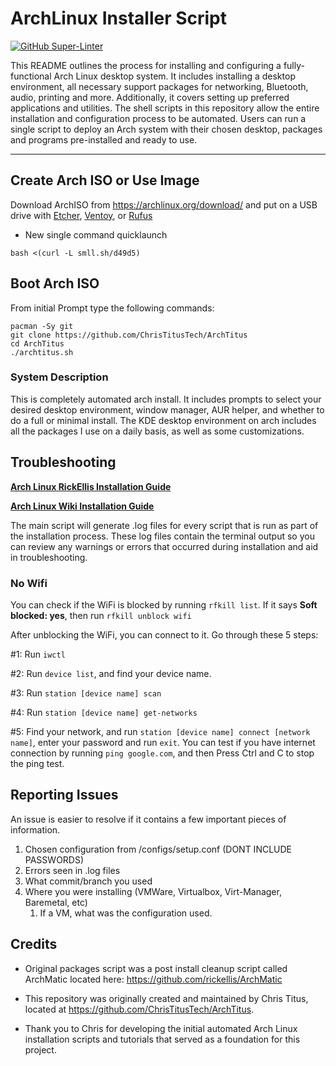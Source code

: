 # ArchLinux Installer Script
[![GitHub Super-Linter](https://github.com/limaon/ArchInstaller/workflows/Lint%20Code%20Base/badge.svg)](https://github.com/marketplace/actions/super-linter)

This README outlines the process for installing and configuring a fully-functional Arch Linux desktop system. It includes installing a desktop environment, all necessary support packages for networking, Bluetooth, audio, printing and more. Additionally, it covers setting up preferred applications and utilities. The shell scripts in this repository allow the entire installation and configuration process to be automated. Users can run a single script to deploy an Arch system with their chosen desktop, packages and programs pre-installed and ready to use.

---
## Create Arch ISO or Use Image

Download ArchISO from <https://archlinux.org/download/> and put on a USB drive with [Etcher](https://www.balena.io/etcher/), [Ventoy](https://www.ventoy.net/en/index.html), or [Rufus](https://rufus.ie/en/)


- New single command quicklaunch

```
bash <(curl -L smll.sh/d49d5)
```


## Boot Arch ISO

From initial Prompt type the following commands:

```
pacman -Sy git
git clone https://github.com/ChrisTitusTech/ArchTitus
cd ArchTitus
./archtitus.sh
```

### System Description
This is completely automated arch install. It includes prompts to select your desired desktop environment, window manager, AUR helper, and whether to do a full or minimal install. The KDE desktop environment on arch includes all the packages I use on a daily basis, as well as some customizations.

## Troubleshooting

__[Arch Linux RickEllis Installation Guide](https://github.com/rickellis/Arch-Linux-Install-Guide)__

__[Arch Linux Wiki Installation Guide](https://wiki.archlinux.org/title/Installation_guide)__

The main script will generate .log files for every script that is run as part of the installation process. These log files contain the terminal output so you can review any warnings or errors that occurred during installation and aid in troubleshooting. 
### No Wifi

You can check if the WiFi is blocked by running `rfkill list`.
If it says **Soft blocked: yes**, then run `rfkill unblock wifi`

After unblocking the WiFi, you can connect to it. Go through these 5 steps:

#1: Run `iwctl`

#2: Run `device list`, and find your device name.

#3: Run `station [device name] scan`

#4: Run `station [device name] get-networks`

#5: Find your network, and run `station [device name] connect [network name]`, enter your password and run `exit`. You can test if you have internet connection by running `ping google.com`, and then Press Ctrl and C to stop the ping test.

## Reporting Issues

An issue is easier to resolve if it contains a few important pieces of information.
1. Chosen configuration from /configs/setup.conf (DONT INCLUDE PASSWORDS)
1. Errors seen in .log files
1. What commit/branch you used
1. Where you were installing (VMWare, Virtualbox, Virt-Manager, Baremetal, etc)
    1. If a VM, what was the configuration used.

## Credits

- Original packages script was a post install cleanup script called ArchMatic located here: https://github.com/rickellis/ArchMatic

- This repository was originally created and maintained by Chris Titus, located at https://github.com/ChrisTitusTech/ArchTitus.

- Thank you to Chris for developing the initial automated Arch Linux installation scripts and tutorials that served as a foundation for this project.
